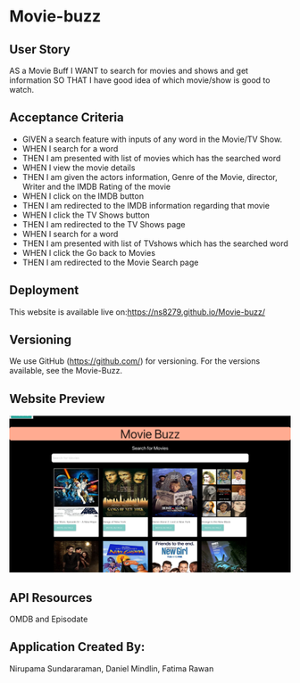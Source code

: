 # Movie-buzz

## User Story
AS a Movie Buff
I WANT to search for movies and shows and get information
SO THAT I have good idea of which movie/show is good to watch.

## Acceptance Criteria
- GIVEN a search feature with inputs of any word in the Movie/TV Show.
- WHEN I search for a word
- THEN I am presented with list of movies which has the searched word
- WHEN I view the movie details 
- THEN I am given the actors information, Genre of the Movie, director, Writer and the IMDB Rating of the movie
- WHEN I click on the IMDB button
- THEN I am redirected to the IMDB information regarding that movie
- WHEN I click the TV Shows button
- THEN I am redirected to the TV Shows page
- WHEN I search for a word
- THEN I am presented with list of TVshows which has the searched word
- WHEN I click the Go back to Movies 
- THEN I am redirected to the Movie Search page

## Deployment
This website is available live on:https://ns8279.github.io/Movie-buzz/ 

## Versioning
We use GitHub (https://github.com/) for versioning. For the versions available, see the Movie-Buzz.

## Website Preview
![Alt text](./assets/images/preview_1.png?raw=true "Title")

## API Resources
OMDB and Episodate

## Application Created By:
Nirupama Sundararaman, Daniel Mindlin, Fatima Rawan